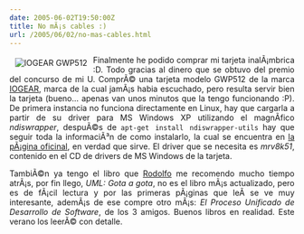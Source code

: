 ```yaml
---
date: 2005-06-02T19:50:00Z
title: No mÃ¡s cables :)
url: /2005/06/02/no-mas-cables.html
---
```


<div style="clear:both;"></div>
<p align="justify"><img src="http://photos14.flickr.com/16978285_34b809cad8_o.jpg" align="left" hspace="10" vspace="5" title="IOGEAR GWP512" alt="IOGEAR GWP512"/>Finalmente he podido comprar mi tarjeta inalÃ¡mbrica :D. Todo gracias al dinero que se obtuvo del premio del concurso de mi U. ComprÃ© una tarjeta modelo GWP512 de la marca <a href="http://www.iogear.com">IOGEAR</a>, marca de la cual jamÃ¡s habia escuchado, pero resulta servir bien la tarjeta (bueno... apenas van unos minutos que la tengo funcionando :P). De primera instancia no funciona directamente en Linux, hay que cargarla a partir de su driver para MS Windows XP utilizando el magnÃ­fico <span style="font-style:italic;">ndiswrapper</span>, despuÃ©s de <code>apt-get install ndiswrapper-utils</code> hay que seguir toda la informaciÃ³n de como instalarlo, la cual se encuentra en <a href="http://ndiswrapper.sourceforge.net/phpwiki/index.php/Espa%F1ol">la pÃ¡gina oficinal</a>, en verdad que sirve. El driver que se necesita es <span style="font-style:italic;">mrv8k51</span>, contenido en el CD de drivers de MS Windows de la tarjeta.</p>
<p align="justify">
TambiÃ©n ya tengo el libro que <a href="http://rodolfocampero.blogspot.com">Rodolfo</a> me recomendo mucho tiempo atrÃ¡s, por fin llego, <span style="font-style:italic;">UML: Gota a gota</span>, no es el libro mÃ¡s actualizado, pero es de fÃ¡cil lectura y por las primeras pÃ¡ginas que leÃ­ se ve muy interesante, ademÃ¡s de ese compre otro mÃ¡s: <span style="font-style:italic;">El Proceso Unificado de Desarrollo de Software</span>, de los 3 amigos. Buenos libros en realidad. Este verano los leerÃ© con detalle.</p>
<div style="clear:both; padding-bottom: 0.25em;"></div>
